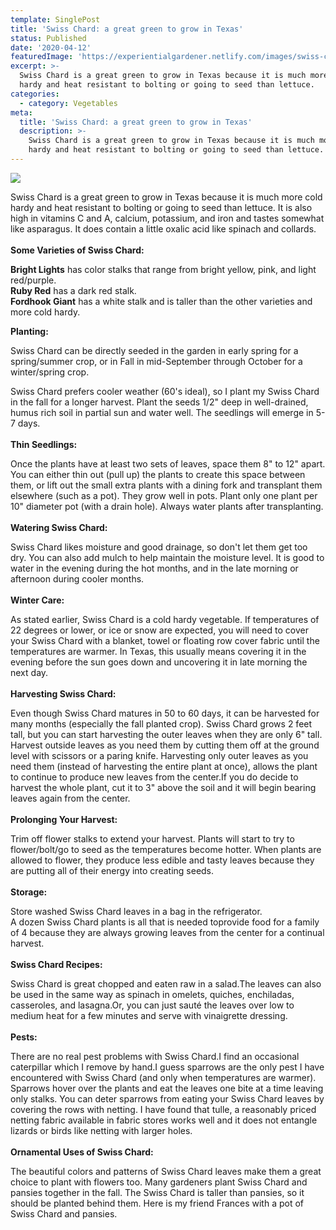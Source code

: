 ```yaml
---
template: SinglePost
title: 'Swiss Chard: a great green to grow in Texas'
status: Published
date: '2020-04-12'
featuredImage: 'https://experientialgardener.netlify.com/images/swiss-chard-web.jpg'
excerpt: >-
  Swiss Chard is a great green to grow in Texas because it is much more cold
  hardy and heat resistant to bolting or going to seed than lettuce. 
categories:
  - category: Vegetables
meta:
  title: 'Swiss Chard: a great green to grow in Texas'
  description: >-
    Swiss Chard is a great green to grow in Texas because it is much more cold
    hardy and heat resistant to bolting or going to seed than lettuce.
---
```

![](/images/swiss-chard-web.jpg)

Swiss Chard is a great green to grow in Texas because it is much more cold hardy and heat resistant to bolting or going to seed than lettuce. It is also high in vitamins C and A, calcium, potassium, and iron and tastes somewhat like asparagus. It does contain a little oxalic acid like spinach and collards.\
**\
Some Varieties of Swiss Chard:**

**Bright Lights** has color stalks that range from bright yellow, pink, and light red/purple.\
**Ruby Red** has a dark red stalk.\
**Fordhook Giant** has a white stalk and is taller than the other varieties and more cold hardy.

**Planting:**

Swiss Chard can be directly seeded in the garden in early spring for a spring/summer crop, or in Fall in mid-September through October for a winter/spring crop.

Swiss Chard prefers cooler weather (60's ideal), so I plant my Swiss Chard in the fall for a longer harvest. Plant the seeds 1/2" deep in well-drained, humus rich soil in partial sun and water well. The seedlings will emerge in 5-7 days.\
\
**Thin Seedlings:**

Once the plants have at least two sets of leaves, space them 8" to 12" apart. You can either thin out (pull up) the plants to create this space between them, or lift out the small extra plants with a dining fork and transplant them elsewhere (such as a pot). They grow well in pots. Plant only one plant per 10" diameter pot (with a drain hole). Always water plants after transplanting.\
\
**Watering Swiss Chard:**

Swiss Chard likes moisture and good drainage, so don't let them get too dry. You can also add mulch to help maintain the moisture level. It is good to water in the evening during the hot months, and in the late morning or afternoon during cooler months.\
\
**Winter Care:**

As stated earlier, Swiss Chard is a cold hardy vegetable. If temperatures of 22 degrees or lower, or ice or snow are expected, you will need to cover your Swiss Chard with a blanket, towel or floating row cover fabric until the temperatures are warmer. In Texas, this usually means covering it in the evening before the sun goes down and uncovering it in late morning the next day.\
\
**Harvesting Swiss Chard:**

Even though Swiss Chard matures in 50 to 60 days, it can be harvested for many months (especially the fall planted crop). Swiss Chard grows 2 feet tall, but you can start harvesting the outer leaves when they are only 6" tall. Harvest outside leaves as you need them by cutting them off at the ground level with scissors or a paring knife. Harvesting only outer leaves as you need them (instead of harvesting the entire plant at once), allows the plant to continue to produce new leaves from the center.If you do decide to harvest the whole plant, cut it to 3" above the soil and it will begin bearing leaves again from the center.\
\
**Prolonging Your Harvest:**

Trim off flower stalks to extend your harvest. Plants will start to try to flower/bolt/go to seed as the temperatures become hotter. When plants are allowed to flower, they produce less edible and tasty leaves because they are putting all of their energy into creating seeds.\
\
**Storage:**

Store washed Swiss Chard leaves in a bag in the refrigerator.\
A dozen Swiss Chard plants is all that is needed toprovide food for a family of 4 because they are always growing leaves from the center for a continual harvest.\
\
**Swiss Chard Recipes:**

Swiss Chard is great chopped and eaten raw in a salad.The leaves can also be used in the same way as spinach in omelets, quiches, enchiladas, casseroles, and lasagna.Or, you can just sauté the leaves over low to medium heat for a few minutes and serve with vinaigrette dressing.\
\
**Pests:**

There are no real pest problems with Swiss Chard.I find an occasional caterpillar which I remove by hand.I guess sparrows are the only pest I have encountered with Swiss Chard (and only when temperatures are warmer). Sparrows hover over the plants and eat the leaves one bite at a time leaving only stalks. You can deter sparrows from eating your Swiss Chard leaves by covering the rows with netting. I have found that tulle, a reasonably priced netting fabric available in fabric stores works well and it does not entangle lizards or birds like netting with larger holes.\
\
**Ornamental Uses of Swiss Chard:**

The beautiful colors and patterns of Swiss Chard leaves make them a great choice to plant with flowers too. Many gardeners plant Swiss Chard and pansies together in the fall. The Swiss Chard is taller than pansies, so it should be planted behind them. Here is my friend Frances with a pot of Swiss Chard and pansies.
